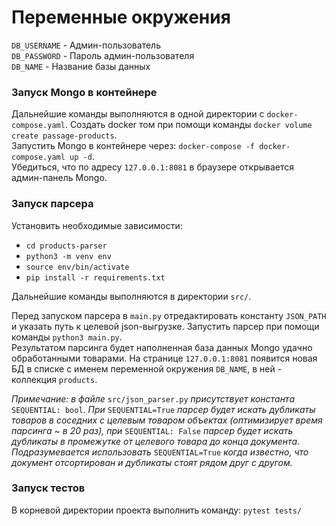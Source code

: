 # Переменные окружения
`DB_USERNAME` - Админ-пользователь  
`DB_PASSWORD` - Пароль админ-пользователя  
`DB_NAME` - Название базы данных

###  Запуск Mongo в контейнере
Дальнейшие команды выполняются в одной директории с `docker-compose.yaml`.
Создать docker том при помощи команды `docker volume create passage-products`.  
Запустить Mongo в контейнере через: `docker-compose -f docker-compose.yaml up -d`.  
Убедиться, что по адресу `127.0.0.1:8081` в браузере открывается админ-панель Mongo.  

### Запуск парсера  
Установить необходимые зависимости:
- `cd products-parser`
- `python3 -m venv env`
- `source env/bin/activate`
- `pip install -r requirements.txt`

Дальнейшие команды выполняются в директории `src/`. 
 
Перед запуском парсера в `main.py` отредактировать константу `JSON_PATH` и указать путь к целевой json-выгрузке. 
Запустить парсер при помощи команды `python3 main.py`.  
Результатом парсинга будет наполненная база данных Mongo удачно обработанными товарами. На странице `127.0.0.1:8081` появится новая БД в списке с именем переменной окружения `DB_NAME`, в ней - коллекция `products`.  

*Примечание: в файле* `src/json_parser.py` *присутствует константа* `SEQUENTIAL: bool`. *При* `SEQUENTIAL=True` *парсер будет искать дубликаты товаров в соседних с целевым товаром объектах (оптимизирует время парсинга ~ в 20 раз), при* `SEQUENTIAL: False` *парсер будет искать дубликаты в промежутке от целевого товара до конца документа. Подразумевается использовать* `SEQUENTIAL=True` *когда известно, что документ отсортирован и дубликаты стоят рядом друг с другом.*   

### Запуск тестов
В корневой директории проекта выполнить команду: `pytest tests/`
